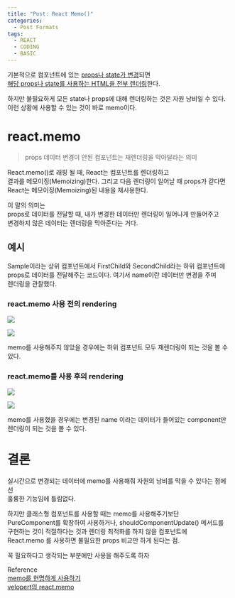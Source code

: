 ```yaml
---
title: "Post: React Memo()"
categories:
  - Post Formats
tags:
  - REACT
  - CODING
  - BASIC
---
```


기본적으로 컴포넌트에 있는 <u>props나 state가 변경</u>되면<br>
<u>해당 props나 state를 사용하는 HTML을 전부 렌더링</u>한다.<br>

하지만 불필요하게 모든 state나 props에 대해 렌더링하는 것은 자원 낭비일 수 있다.<br>
이런 상황에 사용할 수 있는 것이 바로 memo이다.<br>

# react.memo
> props 데이터 변경이 안된 컴포넌트는 재렌더링을 막아달라는 의미

React.memo()로 래핑 될 때, React는 컴포넌트를 렌더링하고<br>
결과를 메모이징(Memoizing)한다. 그리고 다음 렌더링이 일어날 때 props가 같다면<br>
React는 메모이징(Memoizing)된 내용을 재사용한다.<br>

이 말의 의미는<br>
props로 데이터를 전달할 때, 내가 변경한 데이터만 렌더링이 일어나게 만들어주고<br>
변경하지 않은 데이터는 렌더링을 막아준다는 거다.<br>

## 예시

Sample이라는 상위 컴포넌트에서 FirstChild와 SecondChild라는 하위 컴포넌트에<br>
props로 데이터를 전달해주는 코드이다. 여기서 name이란 데이터만 변경을 주며<br>
렌더링을 관찰했다.<br>

### react.memo 사용 전의 rendering
![](https://images.velog.io/images/betterplaywon/post/8aef20a0-6167-4771-9ec7-176b12a72d21/image.png)

![](https://images.velog.io/images/betterplaywon/post/67e2d735-8715-45cf-93cd-5917bbd879ba/image.png)

memo를 사용해주지 않았을 경우에는 하위 컴포넌트 모두 재렌더링이 되는 것을 볼 수 있다.<br>


### react.memo를 사용 후의 rendering

![](https://images.velog.io/images/betterplaywon/post/fdb48ade-6a86-4a6c-a99a-9a2c94677b5c/image.png)

![](https://images.velog.io/images/betterplaywon/post/58ec7b12-324b-4a73-b2d7-7d3ad779c5ee/image.png)

memo를 사용했을 경우에는 변경된 name 이라는 데이터가 들어있는 component만<br>
렌더링이 되는 것을 볼 수 있다.<br>


# 결론

실시간으로 변경되는 데이터에 memo를 사용해줘 자원의 낭비를 막을 수 있다는 점에선<br>
훌륭한 기능임에 틀림없다.<br>

하지만 클래스형 컴포넌트를 사용할 때는 memo를 사용해주기보단<br>
PureComponent를 확장하여 사용하거나, shouldComponentUpdate() 메서드를<br>
구현하는 것이 적절하다는 것과 렌더링 최적화를 하지 않을 컴포넌트에<br>
React.memo 를 사용하면 불필요한 props 비교만 하게 된다는 점.<br>

꼭 필요하다고 생각되는 부분에만 사용을 해주도록 하자<br>


Reference<br>
[memo를 현명하게 사용하기](https://ui.toast.com/weekly-pick/ko_20190731)<br>
[velopert의 react.memo](https://react.vlpt.us/basic/19-React.memo.html)<br>
